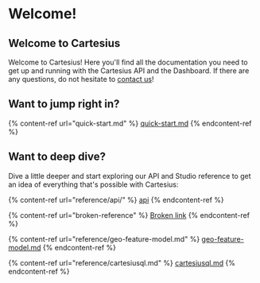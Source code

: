 # Welcome!

## Welcome to Cartesius

Welcome to Cartesius! Here you'll find all the documentation you need to get up and running with the Cartesius API and the Dashboard. If there are any questions, do not hesitate to [contact us](https://cartesius.io/contact)!

## Want to jump right in?

{% content-ref url="quick-start.md" %}
[quick-start.md](quick-start.md)
{% endcontent-ref %}

## Want to deep dive?

Dive a little deeper and start exploring our API and Studio reference to get an idea of everything that's possible with Cartesius:

{% content-ref url="reference/api/" %}
[api](reference/api/)
{% endcontent-ref %}

{% content-ref url="broken-reference" %}
[Broken link](broken-reference)
{% endcontent-ref %}

{% content-ref url="reference/geo-feature-model.md" %}
[geo-feature-model.md](reference/geo-feature-model.md)
{% endcontent-ref %}

{% content-ref url="reference/cartesiusql.md" %}
[cartesiusql.md](reference/cartesiusql.md)
{% endcontent-ref %}
